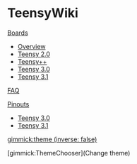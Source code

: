# TeensyWiki

[Boards]()

  * [Overview](boards/overview.md)
  * [Teensy 2.0](boards/teensy20.md)
  * [Teensy++](boards/teensypp.md)
  * [Teensy 3.0](boards/teensy30.md)
  * [Teensy 3.1](boards/teensy31.md)

[FAQ](faq.md)

[Pinouts]()

  * [Teensy 3.0](pinouts/teensy30.md)
  * [Teensy 3.1](pinouts/teensy31.md)

<!-- set a default theme -->
[gimmick:theme (inverse: false)](bootstrap)

<!-- show a theme chooser in the menu bar -->
[gimmick:ThemeChooser](Change theme)
